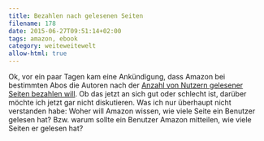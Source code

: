 ```yaml
---
title: Bezahlen nach gelesenen Seiten
filename: 178
date: 2015-06-27T09:51:14+02:00
tags: amazon, ebook
category: weiteweitewelt
allow-html: true
---
```

<p>Ok, vor ein paar Tagen kam eine Ankündigung, dass Amazon bei bestimmten Abos die Autoren nach der <a href="http://www.golem.de/news/kindle-bibliothek-amazon-will-autoren-nach-seiten-bezahlen-1506-114799.html">Anzahl von Nutzern gelesener Seiten bezahlen will</a>. Ob das jetzt an sich gut oder schlecht ist, darüber möchte ich jetzt gar nicht diskutieren. Was ich nur überhaupt nicht verstanden habe: Woher will Amazon wissen, wie viele Seite ein Benutzer gelesen hat? Bzw. warum sollte ein Benutzer Amazon mitteilen, wie viele Seiten er gelesen hat?</p>
